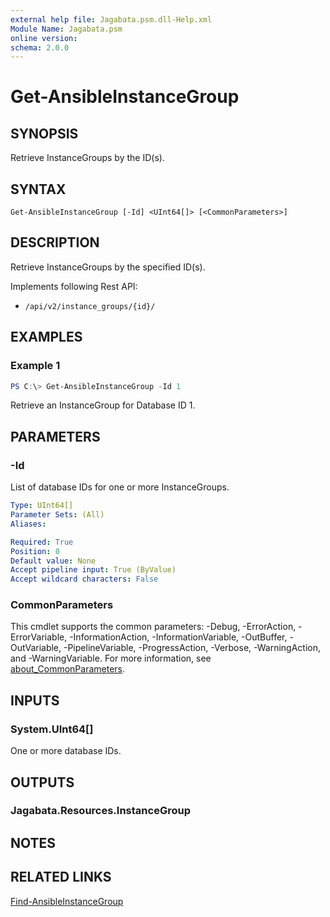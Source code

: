```yaml
---
external help file: Jagabata.psm.dll-Help.xml
Module Name: Jagabata.psm
online version:
schema: 2.0.0
---
```


# Get-AnsibleInstanceGroup

## SYNOPSIS
Retrieve InstanceGroups by the ID(s).

## SYNTAX

```
Get-AnsibleInstanceGroup [-Id] <UInt64[]> [<CommonParameters>]
```

## DESCRIPTION
Retrieve InstanceGroups by the specified ID(s).

Implements following Rest API:  
- `/api/v2/instance_groups/{id}/`  

## EXAMPLES

### Example 1
```powershell
PS C:\> Get-AnsibleInstanceGroup -Id 1
```

Retrieve an InstanceGroup for Database ID 1.

## PARAMETERS

### -Id
List of database IDs for one or more InstanceGroups.

```yaml
Type: UInt64[]
Parameter Sets: (All)
Aliases:

Required: True
Position: 0
Default value: None
Accept pipeline input: True (ByValue)
Accept wildcard characters: False
```

### CommonParameters
This cmdlet supports the common parameters: -Debug, -ErrorAction, -ErrorVariable, -InformationAction, -InformationVariable, -OutBuffer, -OutVariable, -PipelineVariable, -ProgressAction, -Verbose, -WarningAction, and -WarningVariable. For more information, see [about_CommonParameters](http://go.microsoft.com/fwlink/?LinkID=113216).

## INPUTS

### System.UInt64[]
One or more database IDs.

## OUTPUTS

### Jagabata.Resources.InstanceGroup
## NOTES

## RELATED LINKS

[Find-AnsibleInstanceGroup](Find-AnsibleInstanceGroup.md)
